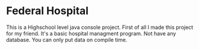 # Federal Hospital
This is a Highschool level java console project. First of all I made this project for my friend. It's a basic hospital managment program. Not have any database. You can only put data on compile time.
